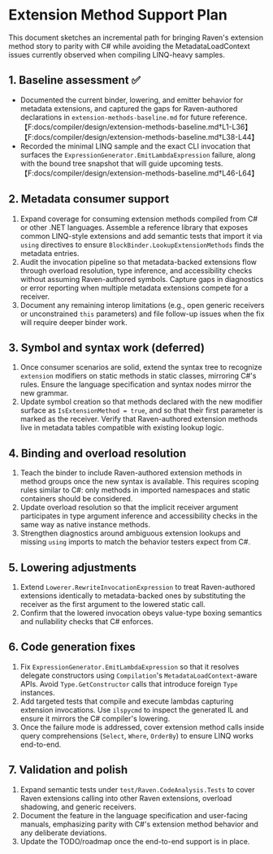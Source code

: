 # Extension Method Support Plan

This document sketches an incremental path for bringing Raven's extension method
story to parity with C# while avoiding the MetadataLoadContext issues currently
observed when compiling LINQ-heavy samples.

## 1. Baseline assessment ✅

* Documented the current binder, lowering, and emitter behavior for metadata
  extensions, and captured the gaps for Raven-authored declarations in
  `extension-methods-baseline.md` for future reference.【F:docs/compiler/design/extension-methods-baseline.md†L1-L36】【F:docs/compiler/design/extension-methods-baseline.md†L38-L44】
* Recorded the minimal LINQ sample and the exact CLI invocation that surfaces
  the `ExpressionGenerator.EmitLambdaExpression` failure, along with the bound
  tree snapshot that will guide upcoming tests.【F:docs/compiler/design/extension-methods-baseline.md†L46-L64】

## 2. Metadata consumer support

1. Expand coverage for consuming extension methods compiled from C# or other
   .NET languages. Assemble a reference library that exposes common LINQ-style
   extensions and add semantic tests that import it via `using` directives to
   ensure `BlockBinder.LookupExtensionMethods` finds the metadata entries.
2. Audit the invocation pipeline so that metadata-backed extensions flow through
   overload resolution, type inference, and accessibility checks without
   assuming Raven-authored symbols. Capture gaps in diagnostics or error
   reporting when multiple metadata extensions compete for a receiver.
3. Document any remaining interop limitations (e.g., open generic receivers or
   unconstrained `this` parameters) and file follow-up issues when the fix will
   require deeper binder work.

## 3. Symbol and syntax work (deferred)

1. Once consumer scenarios are solid, extend the syntax tree to recognize
   `extension` modifiers on static methods in static classes, mirroring C#'s
   rules. Ensure the language specification and syntax nodes mirror the new
   grammar.
2. Update symbol creation so that methods declared with the new modifier surface
   as `IsExtensionMethod = true`, and so that their first parameter is marked as
   the receiver. Verify that Raven-authored extension methods live in metadata
   tables compatible with existing lookup logic.

## 4. Binding and overload resolution

1. Teach the binder to include Raven-authored extension methods in method groups
   once the new syntax is available. This requires scoping rules similar to C#:
   only methods in imported namespaces and static containers should be
   considered.
2. Update overload resolution so that the implicit receiver argument
   participates in type argument inference and accessibility checks in the same
   way as native instance methods.
3. Strengthen diagnostics around ambiguous extension lookups and missing `using`
   imports to match the behavior testers expect from C#.

## 5. Lowering adjustments

1. Extend `Lowerer.RewriteInvocationExpression` to treat Raven-authored
   extensions identically to metadata-backed ones by substituting the receiver as
   the first argument to the lowered static call.
2. Confirm that the lowered invocation obeys value-type boxing semantics and
   nullability checks that C# enforces.

## 6. Code generation fixes

1. Fix `ExpressionGenerator.EmitLambdaExpression` so that it resolves delegate
   constructors using `Compilation`'s `MetadataLoadContext`-aware APIs. Avoid
   `Type.GetConstructor` calls that introduce foreign `Type` instances.
2. Add targeted tests that compile and execute lambdas capturing extension
   invocations. Use `ilspycmd` to inspect the generated IL and ensure it mirrors
   the C# compiler's lowering.
3. Once the failure mode is addressed, cover extension method calls inside query
   comprehensions (`Select`, `Where`, `OrderBy`) to ensure LINQ works end-to-end.

## 7. Validation and polish

1. Expand semantic tests under `test/Raven.CodeAnalysis.Tests` to cover Raven
   extensions calling into other Raven extensions, overload shadowing, and
   generic receivers.
2. Document the feature in the language specification and user-facing manuals,
   emphasizing parity with C#'s extension method behavior and any deliberate
   deviations.
3. Update the TODO/roadmap once the end-to-end support is in place.
